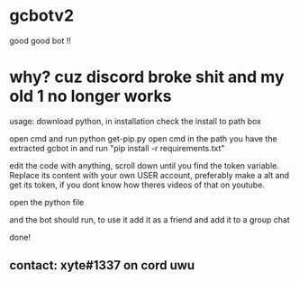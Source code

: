 # gcbotv2
good good bot !!

# why? cuz discord broke shit and my old 1 no longer works


usage:
download python, in installation check the install to path box

open cmd and run python get-pip.py
open cmd in the path you have the extracted gcbot in and run "pip install -r requirements.txt"


edit the code with anything, scroll down until you find the token variable. Replace its content with your own USER account, preferably make a alt and get its token, if you dont know how theres videos of that on youtube.

open the python file

and the bot should run, to use it add it as a friend and add it to a group chat


done!

## contact: xyte#1337 on cord uwu

